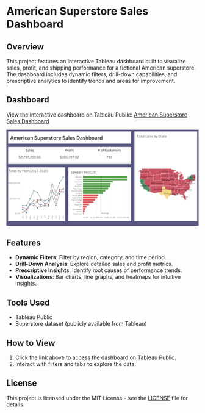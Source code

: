 # American Superstore Sales Dashboard

## Overview
This project features an interactive Tableau dashboard built to visualize sales, profit, and shipping performance for a fictional American superstore. The dashboard includes dynamic filters, drill-down capabilities, and prescriptive analytics to identify trends and areas for improvement.

## Dashboard
View the interactive dashboard on Tableau Public:
[American Superstore Sales Dashboard](https://public.tableau.com/views/AmericanSuperstoreSales/American_Superstore_dashboard_1?:language=en-US&:sid=&:redirect=auth&:display_count=n&:origin=viz_share_link)

![Dashboard Screenshot](screenshot.png)

## Features
- **Dynamic Filters**: Filter by region, category, and time period.
- **Drill-Down Analysis**: Explore detailed sales and profit metrics.
- **Prescriptive Insights**: Identify root causes of performance trends.
- **Visualizations**: Bar charts, line graphs, and heatmaps for intuitive insights.

## Tools Used
- Tableau Public
- Superstore dataset (publicly available from Tableau)

## How to View
1. Click the link above to access the dashboard on Tableau Public.
2. Interact with filters and tabs to explore the data.

## License
This project is licensed under the MIT License - see the [LICENSE](LICENSE) file for details.
